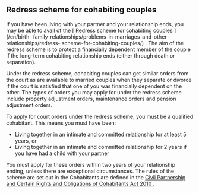 ##  Redress scheme for cohabiting couples

If you have been living with your partner and your relationship ends, you may
be able to avail of the [ Redress scheme for cohabiting couples ](/en/birth-
family-relationships/problems-in-marriages-and-other-relationships/redress-
scheme-for-cohabiting-couples/) . The aim of the redress scheme is to protect
a financially dependent member of the couple if the long-term cohabiting
relationship ends (either through death or separation).

Under the redress scheme, cohabiting couples can get similar orders from the
court as are available to married couples when they separate or divorce if the
court is satisfied that one of you was financially dependent on the other. The
types of orders you may apply for under the redress scheme include property
adjustment orders, maintenance orders and pension adjustment orders.

To apply for court orders under the redress scheme, you must be a qualified
cohabitant. This means you must have been:

  * Living together in an intimate and committed relationship for at least 5 years, or 
  * Living together in an intimate and committed relationship for 2 years if you have had a child with your partner 

You must apply for these orders within two years of your relationship ending,
unless there are exceptional circumstances. The rules of the scheme are set
out in the Cohabitants are defined in the [ Civil Partnership and Certain
Rights and Obligations of Cohabitants Act 2010
](http://www.irishstatutebook.ie/2010/en/act/pub/0024/index.html) .
